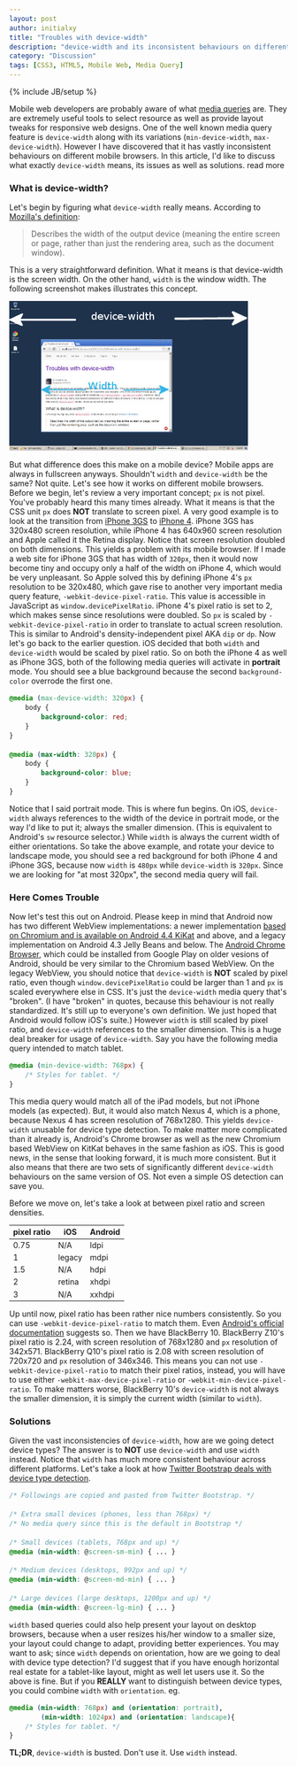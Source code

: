 ```yaml
---
layout: post
author: initialxy
title: "Troubles with device-width"
description: "device-width and its inconsistent behaviours on different mobile browsers."
category: "Discussion"
tags: [CSS3, HTML5, Mobile Web, Media Query]
---
```

{% include JB/setup %}

Mobile web developers are probably aware of what [media queries](https://developer.mozilla.org/en-US/docs/Web/Guide/CSS/Media_queries) are. They are extremely useful tools to select resource as well as provide layout tweaks for responsive web designs. One of the well known media query feature is `device-width` along with its variations (`min-device-width`, `max-device-width`). However I have discovered that it has vastly inconsistent behaviours on different mobile browsers. In this article, I'd like to discuss what exactly `device-width` means, its issues as well as solutions. <span class="hidden">read more</span>

### What is device-width?

Let's begin by figuring what `device-width` really means. According to [Mozilla's definition](https://developer.mozilla.org/en-US/docs/Web/Guide/CSS/Media_queries#device-width):

> Describes the width of the output device (meaning the entire screen or page, rather than just the rendering area, such as the document window).

This is a very straightforward definition. What it means is that device-width is the screen width. On the other hand, `width` is the window width. The following screenshot makes illustrates this concept.

![width vs device-width](/static/images/2013-11-25-troubles-with-device-width/device-width.jpg)

But what difference does this make on a mobile device? Mobile apps are always in fullscreen anyways. Shouldn't `width` and `device-width` be the same? Not quite. Let's see how it works on different mobile browsers. Before we begin, let's review a very important concept; `px` is not pixel. You've probably heard this many times already. What it means is that the CSS unit `px` does **NOT** translate to screen pixel. A very good example is to look at the transition from [iPhone 3GS](http://en.wikipedia.org/wiki/IPhone_3GS) to [iPhone 4](http://en.wikipedia.org/wiki/IPhone_4). iPhone 3GS has 320x480 screen resolution, while iPhone 4 has 640x960 screen resolution and Apple called it the Retina display. Notice that screen resolution doubled on both dimensions. This yields a problem with its mobile browser. If I made a web site for iPhone 3GS that has width of `320px`, then it would now become tiny and occupy only a half of the width on iPhone 4, which would be very unpleasant. So Apple solved this by defining iPhone 4's `px` resolution to be 320x480, which gave rise to another very important media query feature, `-webkit-device-pixel-ratio`. This value is accessible in JavaScript as `window.devicePixelRatio`. iPhone 4's pixel ratio is set to 2, which makes sense since resolutions were doubled. So `px` is scaled by `-webkit-device-pixel-ratio` in order to translate to actual screen resolution. This is similar to Android's density-independent pixel AKA `dip` or `dp`. Now let's go back to the earlier question. iOS decided that both `width` and `device-width` would be scaled by pixel ratio. So on both the iPhone 4 as well as iPhone 3GS, both of the following media queries will activate in **portrait** mode. You should see a blue background because the second `background-color` overrode the first one.

```css
@media (max-device-width: 320px) {
    body {
        background-color: red;
    }
}

@media (max-width: 320px) {
    body {
        background-color: blue;
    }
}
```

Notice that I said portrait mode. This is where fun begins. On iOS, `device-width` always references to the width of the device in portrait mode, or the way I'd like to put it; always the smaller dimension. (This is equivalent to Android's `sw` resource selector.) While `width` is always the current width of either orientations. So take the above example, and rotate your device to landscape mode, you should see a red background for both iPhone 4 and iPhone 3GS, because now `width` is `480px` while `device-width` is `320px`. Since we are looking for "at most 320px", the second media query will fail.

### Here Comes Trouble

Now let's test this out on Android. Please keep in mind that Android now has two different WebView implementations: a newer implementation [based on Chromium and is available on Android 4.4 KiKat](http://developer.android.com/about/versions/android-4.4.html#Behaviors) and above, and a legacy implementation on Android 4.3 Jelly Beans and below. The [Android Chrome Browser](https://play.google.com/store/apps/details?id=com.android.chrome&hl=en), which could be installed from Google Play on older vesions of Android, should be very similar to the Chromium based WebView. On the legacy WebView, you should notice that `device-width` is **NOT** scaled by pixel ratio, even though `window.devicePixelRatio` could be larger than 1 and `px` is scaled everywhere else in CSS. It's just the `device-width` media query that's "broken". (I have "broken" in quotes, because this behaviour is not really standardized. It's still up to everyone's own definition. We just hoped that Android would follow iOS's suite.) However `width` is still scaled by pixel ratio, and `device-width` references to the smaller dimension. This is a huge deal breaker for usage of `device-width`. Say you have the following media query intended to match tablet.

```css
@media (min-device-width: 768px) {
    /* Styles for tablet. */
}
```

This media query would match all of the iPad models, but not iPhone models (as expected). But, it would also match Nexus 4, which is a phone, because Nexus 4 has screen resolution of 768x1280. This yields `device-width` unusable for device type detection. To make matter more complicated than it already is, Android's Chrome browser as well as the new Chromium based WebView on KitKat behaves in the same fashion as iOS. This is good news, in the sense that looking forward, it is much more consistent. But it also means that there are two sets of significantly different `device-width` behaviours on the same version of OS. Not even a simple OS detection can save you.

Before we move on, let's take a look at between pixel ratio and screen densities.

| pixel ratio | iOS     | Android |
|-------------|---------|---------|
| 0.75        | N/A     | ldpi    |
| 1           | legacy  | mdpi    |
| 1.5         | N/A     | hdpi    |
| 2           | retina  | xhdpi   |
| 3           | N/A     | xxhdpi  |

Up until now, pixel ratio has been rather nice numbers consistently. So you can use `-webkit-device-pixel-ratio` to match them. Even [Android's official documentation](http://developer.android.com/guide/webapps/targeting.html) suggests so. Then we have BlackBerry 10. BlackBerry Z10's pixel ratio is 2.24, with screen resolution of 768x1280 and `px` resolution of 342x571. BlackBerry Q10's pixel ratio is 2.08 with screen resolution of 720x720 and `px` resolution of 346x346. This means you can not use `-webkit-device-pixel-ratio` to match their pixel ratios, instead, you will have to use either `-webkit-max-device-pixel-ratio` or `-webkit-min-device-pixel-ratio`. To make matters worse, BlackBerry 10's `device-width` is not always the smaller dimension, it is simply the current width (similar to `width`).

### Solutions

Given the vast inconsistencies of `device-width`, how are we going detect device types? The answer is to **NOT** use `device-width` and use `width` instead. Notice that `width` has much more consistent behaviour across different platforms. Let's take a look at how [Twitter Bootstrap deals with device type detection](http://getbootstrap.com/css/#grid).

```css
/* Followings are copied and pasted from Twitter Bootstrap. */

/* Extra small devices (phones, less than 768px) */
/* No media query since this is the default in Bootstrap */

/* Small devices (tablets, 768px and up) */
@media (min-width: @screen-sm-min) { ... }

/* Medium devices (desktops, 992px and up) */
@media (min-width: @screen-md-min) { ... }

/* Large devices (large desktops, 1200px and up) */
@media (min-width: @screen-lg-min) { ... }
```

`width` based queries could also help present your layout on desktop browsers, because when a user resizes his/her window to a smaller size, your layout could change to adapt, providing better experiences. You may want to ask; since `width` depends on orientation, how are we going to deal with device type detection? I'd suggest that if you have enough horizontal real estate for a tablet-like layout, might as well let users use it. So the above is fine. But if you **REALLY** want to distinguish between device types, you could combine `width` with `orientation`. eg.

```css
@media (min-width: 768px) and (orientation: portrait),
        (min-width: 1024px) and (orientation: landscape){
    /* Styles for tablet. */
}
```

**TL;DR**, `device-width` is busted. Don't use it. Use `width` instead.
